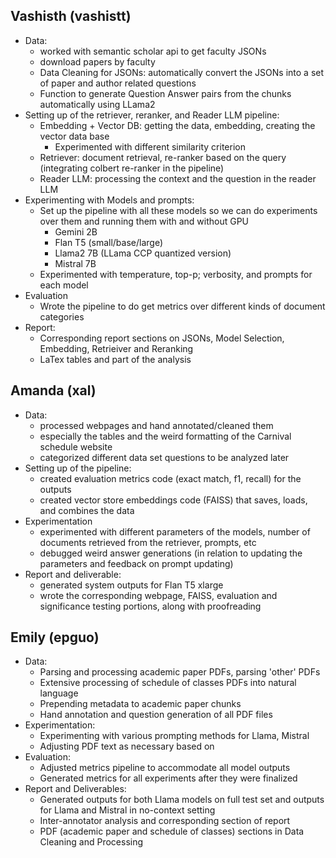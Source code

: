 ## Vashisth (vashistt)
- Data: 
  - worked with semantic scholar api to get faculty JSONs
  - download papers by faculty
  - Data Cleaning for JSONs: automatically convert the JSONs into a set of paper and author related questions 
  - Function to generate Question Answer pairs from the chunks automatically using LLama2
- Setting up of the retriever, reranker, and Reader LLM pipeline: 
  - Embedding + Vector DB: getting the data, embedding, creating the vector data base
    - Experimented with different similarity criterion
  - Retriever: document retrieval, re-ranker based on the query (integrating colbert re-ranker in the pipeline)
  - Reader LLM: processing the context and the question in the reader LLM
- Experimenting with Models and prompts:
  - Set up the pipeline with all these models so we can do experiments over them and running them with and without GPU
    - Gemini 2B 
    - Flan T5 (small/base/large)
    - Llama2 7B (LLama CCP quantized version)
    - Mistral 7B
  - Experimented with temperature, top-p; verbosity, and prompts for each model
- Evaluation
  - Wrote the pipeline to do get metrics over different kinds of document categories
- Report:
  - Corresponding report sections on JSONs, Model Selection, Embedding, Retrieiver and Reranking
  - LaTex tables and part of the analysis


## Amanda (xal)
- Data:
  - processed webpages and hand annotated/cleaned them
  - especially the tables and the weird formatting of the Carnival schedule website
  - categorized different data set questions to be analyzed later
- Setting up of the pipeline:
  - created evaluation metrics code (exact match, f1, recall) for the outputs
  - created vector store embeddings code (FAISS) that saves, loads, and combines the data
- Experimentation
  - experimented with different parameters of the models, number of documents retrieved from the retriever, prompts, etc
  - debugged weird answer generations (in relation to updating the parameters and feedback on prompt updating)
- Report and deliverable:
  - generated system outputs for Flan T5 xlarge
  - wrote the corresponding webpage, FAISS, evaluation and significance testing portions, along with proofreading


## Emily (epguo)
- Data:
  - Parsing and processing academic paper PDFs, parsing 'other' PDFs
  - Extensive processing of schedule of classes PDFs into natural language
  - Prepending metadata to academic paper chunks
  - Hand annotation and question generation of all PDF files
- Experimentation:
  - Experimenting with various prompting methods for Llama, Mistral
  - Adjusting PDF text as necessary based on
- Evaluation:
  - Adjusted metrics pipeline to accommodate all model outputs
  - Generated metrics for all experiments after they were finalized
- Report and Deliverables:
  - Generated outputs for both Llama models on full test set and outputs for Llama and Mistral in no-context setting
  - Inter-annotator analysis and corresponding section of report
  - PDF (academic paper and schedule of classes) sections in Data Cleaning and Processing

